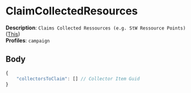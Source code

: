 # ClaimCollectedResources

**Description**: `Claims Collected Ressources (e.g. StW Ressource Points)` ([This](https://cdn.discordapp.com/attachments/842511284469366824/922570638701518899/unknown.png)) \
**Profiles**: `campaign`

## Body

```js
{
    "collectorsToClaim": [] // Collector Item Guid
}
```
